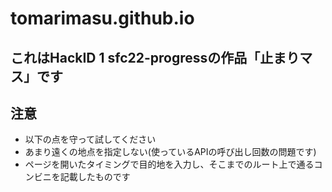 # tomarimasu.github.io
## **これはHackID 1 sfc22-progressの作品「止まりマス」です**
## 注意
- 以下の点を守って試してください
- あまり遠くの地点を指定しない(使っているAPIの呼び出し回数の問題です)
- ページを開いたタイミングで目的地を入力し、そこまでのルート上で通るコンビニを記載したものです
